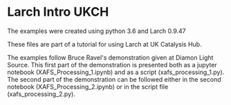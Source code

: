 # Larch Intro UKCH

The examples were created using python 3.6 and Larch 0.9.47

These files are part of a tutorial for using Larch at UK Catalysis Hub.

The examples follow Bruce Ravel's demonstration given at Diamon Light Source. 
This first part of the demonstration is presented both as a jupyter notebook (XAFS_Processing_1.ipynb) and as a script (xafs_processing_1.py). 
The second part of the demonstration can be followed either in the second notebook (XAFS_Processing_2.ipynb) or in the script file (xafs_processing_2.py).




